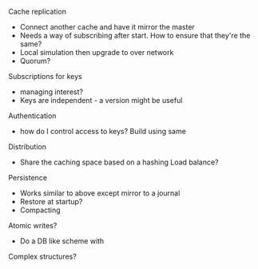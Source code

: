 ﻿Cache replication

* Connect another cache and have it mirror the master
* Needs a way of subscribing after start. How to ensure that they're the same?
* Local simulation then upgrade to over network
* Quorum?

Subscriptions for keys
* managing interest?
* Keys are independent - a version might be useful

Authentication
* how do I control access to keys? Build using same 

Distribution
* Share the caching space based on a hashing
Load balance?

Persistence
* Works similar to above except mirror to a journal
* Restore at startup?
* Compacting

Atomic writes?
* Do a DB like scheme with 

Complex structures?
